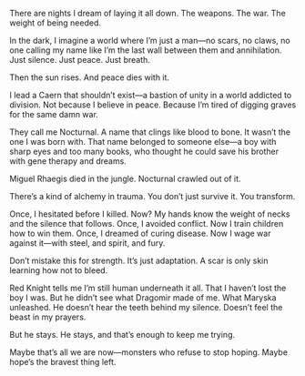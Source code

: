 There are nights I dream of laying it all down. The weapons. The war. The weight of being needed.

In the dark, I imagine a world where I’m just a man—no scars, no claws, no one calling my name like I’m the last wall between them and annihilation. Just silence. Just peace. Just breath.

Then the sun rises. And peace dies with it.

I lead a Caern that shouldn’t exist—a bastion of unity in a world addicted to division. Not because I believe in peace. Because I’m tired of digging graves for the same damn war.

They call me Nocturnal. A name that clings like blood to bone. It wasn’t the one I was born with. That name belonged to someone else—a boy with sharp eyes and too many books, who thought he could save his brother with gene therapy and dreams.

Miguel Rhaegis died in the jungle. Nocturnal crawled out of it.

There’s a kind of alchemy in trauma. You don’t just survive it. You transform.

Once, I hesitated before I killed. Now? My hands know the weight of necks and the silence that follows. Once, I avoided conflict. Now I train children how to win them. Once, I dreamed of curing disease. Now I wage war against it—with steel, and spirit, and fury.

Don’t mistake this for strength. It’s just adaptation. A scar is only skin learning how not to bleed.

Red Knight tells me I’m still human underneath it all. That I haven’t lost the boy I was. But he didn’t see what Dragomir made of me. What Maryska unleashed. He doesn’t hear the teeth behind my silence. Doesn’t feel the beast in my prayers.

But he stays. He stays, and that’s enough to keep me trying.

Maybe that’s all we are now—monsters who refuse to stop hoping. Maybe hope’s the bravest thing left.